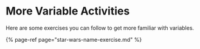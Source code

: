 # More Variable Activities

Here are some exercises you can follow to get more familiar with variables.

{% page-ref page="star-wars-name-exercise.md" %}



